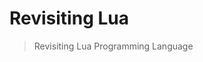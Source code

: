 # Revisiting Lua
> Revisiting Lua Programming Language
<!--  https://www.tutorialspoint.com/lua/index.htm -->
